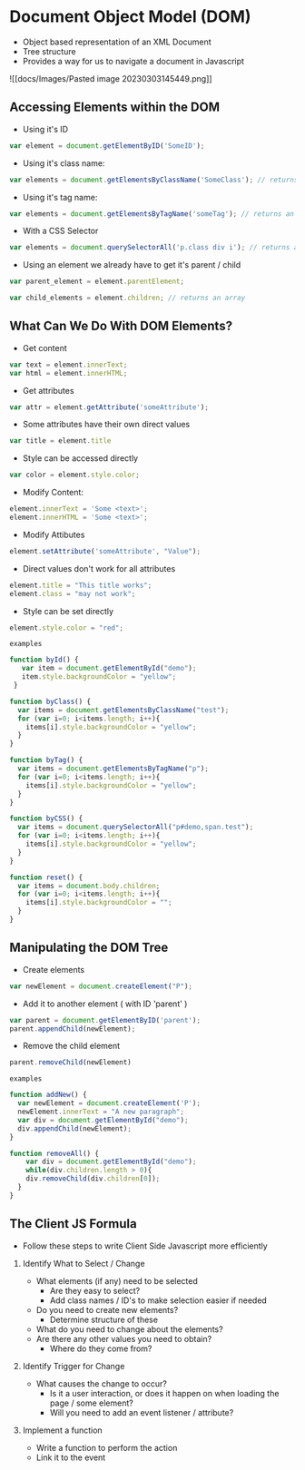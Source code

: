# Document Object Model (DOM)

- Object based representation of an XML Document
- Tree structure
- Provides a way for us to navigate a document in Javascript

![[docs/Images/Pasted image 20230303145449.png]]


## Accessing Elements within the DOM

- Using it's ID
```javascript
var element = document.getElementByID('SomeID');
```

- Using it's class name:
```javascript
var elements = document.getElementsByClassName('SomeClass'); // returns an array
```

- Using it's tag name:
```javascript
var elements = document.getElementsByTagName('someTag'); // returns an array
```

- With a CSS Selector
```javascript
var elements = document.querySelectorAll('p.class div i'); // returns an array
```

- Using an element we already have to get it's parent / child
```javascript
var parent_element = element.parentElement;

var child_elements = element.children; // returns an array
```

## What Can We Do With DOM Elements?

- Get content
```javascript
var text = element.innerText;
var html = element.innerHTML;
```

- Get attributes
```javascript
var attr = element.getAttribute('someAttribute');
```

- Some attributes have their own direct values
```javascript
var title = element.title
```

- Style can be accessed directly
```javascript
var color = element.style.color;
```

- Modify Content:
```javascript
element.innerText = 'Some <text>';
element.innerHTML = 'Some <text>';
```

- Modify Attibutes
```javascript
element.setAttribute('someAttribute', "Value");
```

- Direct values don't work for all attributes
```javascript
element.title = "This title works";
element.class = "may not work";
```

- Style can be set directly
```javascript
element.style.color = "red";
```

`examples`

```javascript
function byId() {
   var item = document.getElementById("demo");
   item.style.backgroundColor = "yellow";
 }

function byClass() {
  var items = document.getElementsByClassName("test");
  for (var i=0; i<items.length; i++){
    items[i].style.backgroundColor = "yellow";
  }
}

function byTag() {
  var items = document.getElementsByTagName("p");
  for (var i=0; i<items.length; i++){
    items[i].style.backgroundColor = "yellow";
  }
}

function byCSS() {
  var items = document.querySelectorAll("p#demo,span.test");
  for (var i=0; i<items.length; i++){
    items[i].style.backgroundColor = "yellow";
  }
}

function reset() {
  var items = document.body.children;
  for (var i=0; i<items.length; i++){
    items[i].style.backgroundColor = "";
  }
}
```

## Manipulating the DOM Tree

- Create elements
```javascript
var newElement = document.createElement("P");
```

- Add it to another element ( with ID 'parent' )
```js
var parent = document.getElementByID('parent');
parent.appendChild(newElement);
```

- Remove the child element
```js
parent.removeChild(newElement)
```

`examples`
```js
function addNew() {
  var newElement = document.createElement('P');
  newElement.innerText = "A new paragraph";
  var div = document.getElementById("demo");
  div.appendChild(newElement);
}

function removeAll() {
	var div = document.getElementById("demo");
	while(div.children.length > 0){
  	div.removeChild(div.children[0]);
  }
}

```

## The Client JS Formula

- Follow these steps to write Client Side Javascript more efficiently

1. Identify What to Select / Change
	- What elements (if any) need to be selected
		- Are they easy to select?
		- Add class names / ID's to make selection easier if needed
	- Do you need to create new elements?
		- Determine structure of these
	- What do you need to change about the elements?
	- Are there any other values you need to obtain?
		- Where do they come from?

2. Identify Trigger for Change
	- What causes the change to occur?
		- Is it a user interaction, or does it happen on when loading the page / some element?
		- Will you need to add an event listener / attribute?

3. Implement a function
	- Write a function to perform the action
	- Link it to the event